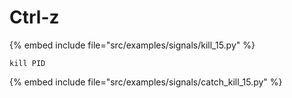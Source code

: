 # Ctrl-z

{% embed include file="src/examples/signals/kill_15.py" %}

```
kill PID
```

{% embed include file="src/examples/signals/catch_kill_15.py" %}


